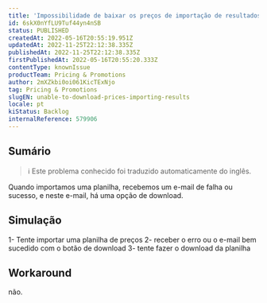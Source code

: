 ```yaml
---
title: 'Impossibilidade de baixar os preços de importação de resultados'
id: 6skX0nYfLU9Tuf44yn4nSB
status: PUBLISHED
createdAt: 2022-05-16T20:55:19.951Z
updatedAt: 2022-11-25T22:12:38.335Z
publishedAt: 2022-11-25T22:12:38.335Z
firstPublishedAt: 2022-05-16T20:55:20.333Z
contentType: knownIssue
productTeam: Pricing & Promotions
author: 2mXZkbi0oi061KicTExNjo
tag: Pricing & Promotions
slugEN: unable-to-download-prices-importing-results
locale: pt
kiStatus: Backlog
internalReference: 579906
---
```


## Sumário

>ℹ️ Este problema conhecido foi traduzido automaticamente do inglês.



Quando importamos uma planilha, recebemos um e-mail de falha ou sucesso, e neste e-mail, há uma opção de download.



## Simulação



1- Tente importar uma planilha de preços
2- receber o erro ou o e-mail bem sucedido com o botão de download
3- tente fazer o download da planilha



## Workaround


não.

